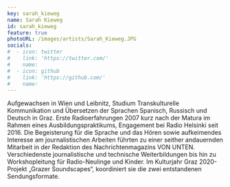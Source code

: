 ```yaml
---
key: sarah_kieweg
name: Sarah Kieweg
id: sarah_kieweg
feature: true
photoURL: /images/artists/Sarah_Kieweg.JPG
socials:
#  - icon: twitter
#    link: 'https://twitter.com/'
#    name: 
#  - icon: github
#    link: 'https://github.com/'
#    name: 
---
```

Aufgewachsen in Wien und Leibnitz, Studium Transkulturelle Kommunikation und Übersetzen der Sprachen Spanisch, Russisch und Deutsch in Graz. Erste Radioerfahrungen 2007 kurz nach der Matura im Rahmen eines Ausbildungspraktikums, Engagement bei Radio Helsinki seit 2016. Die Begeisterung für die Sprache und das Hören sowie aufkeimendes Interesse am journalistischen Arbeiten führten zu einer seither andauernden Mitarbeit in der Redaktion des Nachrichtenmagazins VON UNTEN. Verschiedenste journalistische und technische Weiterbildungen bis hin zu Workshopleitung für Radio-Neulinge und Kinder. Im Kulturjahr Graz 2020-Projekt „Grazer Soundscapes“, koordiniert sie die zwei entstandenen Sendungsformate.
